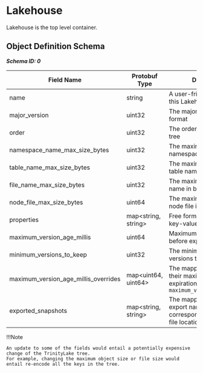 # Lakehouse

Lakehouse is the top level container.

## Object Definition Schema

***Schema ID: 0***

| Field Name                           | Protobuf Type       | Description                                                                                                    | Required? | Default       |
|--------------------------------------|---------------------|----------------------------------------------------------------------------------------------------------------|-----------|---------------|
| name                                 | string              | A user-friendly name of this Lakehouse                                                                         | Yes       |               |
| major_version                        | uint32              | The major version of the format                                                                                | No        | 0             |
| order                                | uint32              | The order of the B-epsilon tree                                                                                | No        | 128           |
| namespace_name_max_size_bytes        | uint32              | The maximum size of a namespace name in bytes                                                                  | No        | 100           |
| table_name_max_size_bytes            | uint32              | The maximum size of a table name in bytes                                                                      | No        | 100           |
| file_name_max_size_bytes             | uint32              | The maximum size of a file name in bytes                                                                       | No        | 200           |
| node_file_max_size_bytes             | uint64              | The maximum size of a node file in bytes                                                                       | No        | 1048576 (1MB) |
| properties                           | map<string, string> | Free form user-defined key-value string properties                                                             | No        |               |
| maximum_version_age_millis           | uint64              | Maximum age of a version before expiration                                                                     | No        | 7 days        |
| minimum_versions_to_keep             | uint32              | The minimum number of versions to keep                                                                         | No        | 3             |
| maximum_version_age_millis_overrides | map<uint64, uint64> | The mapping of versions to their maximum age before expiration, if different from `maximum_version_age_millis` | No        |               |
| exported_snapshots                   | map<string, string> | The mapping of snapshot export name and corresponding root node file location                                  | No        |               |

!!!Note

    An update to some of the fields would entail a potentially expensive change of the TrinityLake tree.
    For example, changing the maximum object size or file size would entail re-encode all the keys in the tree.
